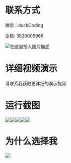 # 联系方式

微信：duckCoding

企鹅: 3820006966

![在这里插入图片描述](http://upload.cxycsx.vip/91ab4bcb4f2c4c6db86365bb6d6e9c62.jpeg)

# 详细视频演示

请联系我获取更详细的演示视频

# 运行截图

![](http://www.bysj52.com/uploadfile/ueditor/image/202306/%E6%AF%95%E8%AE%BEssm171%E5%9F%BA%E4%BA%8ESSM%E6%A1%86%E6%9E%B6%E7%9A%84%E4%BC%81%E4%B8%9A%E5%8D%9A%E5%AE%A2%E7%BD%91%E7%AB%99%E7%9A%84+vue%E6%AF%95%E4%B8%9A%E8%AE%BE%E8%AE%A1/2.png)![](http://www.bysj52.com/uploadfile/ueditor/image/202306/%E6%AF%95%E8%AE%BEssm171%E5%9F%BA%E4%BA%8ESSM%E6%A1%86%E6%9E%B6%E7%9A%84%E4%BC%81%E4%B8%9A%E5%8D%9A%E5%AE%A2%E7%BD%91%E7%AB%99%E7%9A%84+vue%E6%AF%95%E4%B8%9A%E8%AE%BE%E8%AE%A1/3.png)![](http://www.bysj52.com/uploadfile/ueditor/image/202306/%E6%AF%95%E8%AE%BEssm171%E5%9F%BA%E4%BA%8ESSM%E6%A1%86%E6%9E%B6%E7%9A%84%E4%BC%81%E4%B8%9A%E5%8D%9A%E5%AE%A2%E7%BD%91%E7%AB%99%E7%9A%84+vue%E6%AF%95%E4%B8%9A%E8%AE%BE%E8%AE%A1/1.png)![](http://www.bysj52.com/uploadfile/ueditor/image/202306/%E6%AF%95%E8%AE%BEssm171%E5%9F%BA%E4%BA%8ESSM%E6%A1%86%E6%9E%B6%E7%9A%84%E4%BC%81%E4%B8%9A%E5%8D%9A%E5%AE%A2%E7%BD%91%E7%AB%99%E7%9A%84+vue%E6%AF%95%E4%B8%9A%E8%AE%BE%E8%AE%A1/5.png)![](http://www.bysj52.com/uploadfile/ueditor/image/202306/%E6%AF%95%E8%AE%BEssm171%E5%9F%BA%E4%BA%8ESSM%E6%A1%86%E6%9E%B6%E7%9A%84%E4%BC%81%E4%B8%9A%E5%8D%9A%E5%AE%A2%E7%BD%91%E7%AB%99%E7%9A%84+vue%E6%AF%95%E4%B8%9A%E8%AE%BE%E8%AE%A1/4.png)

# 为什么选择我

![](http://upload.cxycsx.vip/%E7%A8%8B%E5%BA%8F%E8%AE%BE%E8%AE%A1.png)


